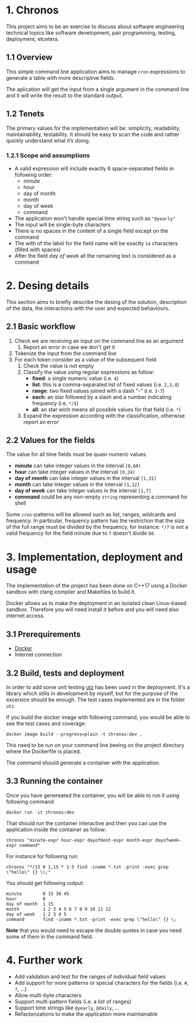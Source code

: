 # 1. Chronos
This project aims to be an exercise to discuss about software engineering technical topics like software development, pair programming, testing, deployment, etcetera.

## 1.1 Overview
This simple command line application aims to manage `cron` expressions to generate a table with more descriptive fields.

The aplication will get the input from a single argument in the command line and it will write the result to the standard output.

## 1.2 Tenets
The primary values for the implementation will be: simplicity, readability, maintainability, testability. It should be easy to scan the code and rather quickly understand what it’s doing.

### 1.2.1 Scope and assumptions
* A valid expression will include exactly 6 space-separated fields in following order:
  *  minute
  *  hour
  *  day of month
  *  month
  *  day of week
  *  command
* The application won't handle special time string such as `"@yearly"`
* The input will be single-byte characters
* There is no spaces in the content of a single field except on the command
* The with of the label for the field name will be exactly `14` characters (filled with spaces)
* After the field *day of week* all the remaining text is considered as a command

# 2. Desing details
This section aims to briefly describe the desing of the solution, description of the data, the interactions with the user and expected behaviours.

## 2.1 Basic workflow
1. Check we are receiving an input on the command line as an argument
   1. Report an error in case we don't get it
2. Tokenize the input from the command line
3. For each token consider as a value of the subsequent field
   1. Check the value is not empty
   2. Classify the value using regular expressions as follow:
      - **fixed**: a single numeric value (i.e. `4`)
      - **list**: this is a comma-separated list of fixed values (i.e. `2,3,4`)
      - **range**: two fixed values joined with a dash "-" (i.e. `3-7`)
      - **each**: an star followed by a slash and a number indicating frequency (i.e. `*/5`)
      - **all**: an star wich means all possible values for that field (i.e. `*`)
   3. Expand the expression according with the classification, otherwise report an error

## 2.2 Values for the fields
The value for all time fields must be quasi-numeric values.
* **minute** can take integer values in the interval `[0,60)`
* **hour** can take integer values in the interval `[0,24)`
* **day of month** can take integer values in the interval `[1,31]`
* **month** can take integer values in the interval `[1,12]`
* **day of week** can take integer values in the interval `[1,7]`
* **command** could be any non-empty `string` representing a command for shell

Some `cron`-patterns will be allowed such as list, ranges, wildcards and frequency. In particular, frequency pattern has the restriction that the size of the full range must be divided by the frequency, for instance: `*/7` is not a valid frequency for the field minute due to `7` doesn't divide `60`.

# 3. Implementation, deployment and usage
The implementation of the project has been done on C++17 using a Docker sandbox with clang compiler and Makefiles to build it.

Docker allows us to make the deployment in an isolated clean Linux-based sandbox. Therefore you will need install it before and you will need also internet access.

## 3.1 Prerequirements
* [Docker][get-docker]
* Internet connection


## 3.2 Build, tests and deployment
In order to add some unit testing [utz][utz-library] has been used in the deployment. It's a library which stills in development by myself, but for the purpose of the excersice should be enough. The test cases implemented are in the folder `utz`.

If you build the docker image with following command, you would be able to see the test cases and coverage:

```
docker image build --progress=plain -t chronos:dev .
```

This need to be run on your command line beeing on the project directory where the Dockerfile is placed.

The command should generate a container with the application.

## 3.3 Running the container
Once you have genereated the container, you will be able to run it using following command:

```
docker run -it chronos:dev
```

That should run the container interactive and then you can use the application inside the container as follow:

```
chronos "minute-expr hour-expr dayofmont-expr month-expr dayofweek-expr command"
```

For instance for following run:
```
chronos "*/15 0 1,15 * 1-5 find -iname *.txt -print -exec grep \"hello\" {} \\;"
```

You should get following output:

```
minute        0 15 30 45
hour          0
day of month  1 15
month         1 2 3 4 5 6 7 8 9 10 11 12
day of week   1 2 3 4 5
command       find -iname *.txt -print -exec grep \"hello\" {} \;
```

**Note** that you would need to escape the double quotes in case you need some of them in the command field.

# 4. Further work
* Add validation and test for the ranges of individual field values
* Add support for more patterns or special characters for the fields (i.e. `#`, `?`, ...)
* Allow multi-byte characters
* Support multi-pattern fields (i.e. a list of ranges)
* Support time strings like `@yearly`, `@daily`, ...
* Refactorizations to make the application more maintainable

[utz-library]: https://github.com/zatarain/utz
[get-docker]: https://docs.docker.com/get-docker/